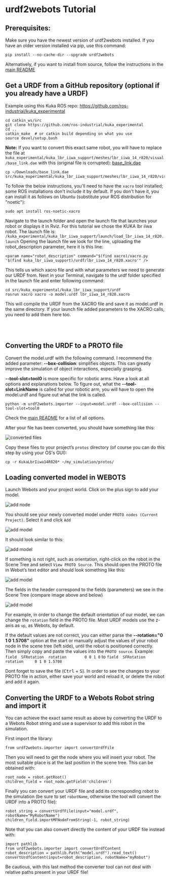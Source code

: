 # urdf2webots Tutorial

## Prerequisites:
Make sure you have the newest version of urdf2webots installed. If you have an older version installed via pip, use this command:

```
pip install --no-cache-dir --upgrade urdf2webots
```

Alternatively, if you want to install from source, follow the instructions in the [main README](../README.md)




## Get a URDF from a GitHub repository (optional if you already have a URDF)

Example using this Kuka ROS repo:
https://github.com/ros-industrial/kuka_experimental

```
cd catkin_ws/src
git clone https://github.com/ros-industrial/kuka_experimental
cd ..
catkin_make  # or catkin build depending on what you use
source devel/setup.bash
```
**Note:** If you want to convert this exact same robot, you will have to replace the file at
`kuka_experimental/kuka_lbr_iiwa_support/meshes/lbr_iiwa_14_r820/visual/base_link.dae`
with this (original file is corrupted):
[base_link.dae](https://raw.githubusercontent.com/wiki/cyberbotics/urdf2webots/files/base_link.dae)
```
cp ~/Downloads/base_link.dae src/kuka_experimental/kuka_lbr_iiwa_support/meshes/lbr_iiwa_14_r820/visual/base_link.dae
```

To follow the below instructions, you'll need to have the `xacro` tool installed; some ROS installations don't include it by default. If you don't have it, you can install it as follows on Ubuntu (substitute your ROS distribution for "noetic"):
```
sudo apt install ros-noetic-xacro
```

Navigate to the launch folder and open the launch file that launches your robot or displays it in Rviz. For this tutorial we chose the KUKA lbr iiwa robot. The launch file is:
`/kuka_experimental/kuka_lbr_iiwa_support/launch/load_lbr_iiwa_14_r820.launch`
Opening the launch file we look for the line, uploading the robot_description parameter, here it is this line:

`<param name="robot_description" command="$(find xacro)/xacro.py '$(find kuka_lbr_iiwa_support)/urdf/lbr_iiwa_14_r820.xacro'" />`

This tells us which xacro file and with what parameters we need to generate our URDF from.
Next in your Terminal, navigate to the urdf folder specified in the launch file and enter following command:

```
cd src/kuka_experimental/kuka_lbr_iiwa_support/urdf
rosrun xacro xacro -o model.urdf lbr_iiwa_14_r820.xacro
```
This will compile the URDF from the XACRO file and save it as model.urdf in the same directory. If your launch file added parameters to the XACRO calls, you need to add them here too.

<br />
<br />

## Converting the URDF to a PROTO file

Convert the model.urdf with the following command. I recommend the added parameter:
**--box-collision**: simplifies objects. This can greatly improve the simulation of object interactions, especially grasping.

**--tool-slot=tool0** is more specific for robotic arms. Have a look at all options and explanations below. To figure out, what the **--tool-slot=LinkName** is called for your robotic arm, you will have to open the model.urdf and figure out what the link is called.

```
python -m urdf2webots.importer --input=model.urdf --box-collision --tool-slot=tool0
```

Check the [main README](../README.md) for a list of all options.

After your file has been converted, you should have something like this:

![converted files](./images/converted_files.png)

Copy these files to your project’s `protos` directory (of course you can do this step by using your OS's GUI):

```
cp -r KukaLbrIiwa14R820* ~/my_simulation/protos/
```


## Loading converted model in WEBOTS

Launch Webots and your project world. Click on the plus sign to add your model.

![add node](./images/webots_gui_1.png)

You should see your newly converted model under `PROTO nodes (Current Project)`.
Select it and click `Add`

![add model](./images/webots_gui_2.png)

It should look similar to this:

![add model](./images/webots_robot.png)


If something is not right, such as orientation, right-click on the robot in the Scene Tree and select `View PROTO Source`.
This should open the PROTO file in Webot’s text editor and should look something like this:

![add model](./images/kuka_proto.png)


The fields in the header correspond to the fields (parameters) we see in the Scene Tree (compare image above and below)

![add model](./images/kuka_scene_tree.png)

For example, in order to change the default orientation of our model, we can change the `rotation` field in the PROTO file. Most URDF models use the z-axis as `up`, as Webots, by default.

If the default values are not correct, you can either parse the **--rotation="0 1 0 1.5708"** option at the start or manually adjust the values of your robot node in the scene tree (left side), until the robot is positioned correctly. Then simply copy and paste the values into the `PROTO source`. Example:
`field  SFRotation  rotation        0 0 1 0`
to
`field  SFRotation  rotation     0 1 0 1.5708`

Dont forget to save the file (<kbd>Ctrl</kbd> + <kbd>S</kbd>). In order to see the changes to your PROTO file in action, either save your world and reload it, or delete the robot and add it again.

## Converting the URDF to a Webots Robot string and import it

You can achieve the exact same result as above by converting the URDF to a Webots Robot string and use a supervisor to add this robot in the simulation.

First import the library:

```
from urdf2webots.importer import convertUrdfFile
```

Then you will need to get the node where you will insert your robot. The most suitable place is at the last position in the scene tree.
This can be obtained with:

```
root_node = robot.getRoot()
children_field = root_node.getField('children')
```

Finally you can convert your URDF file and add its corresponding robot to the simulation (be sure to set `robotName`, otherwise the tool will convert the URDF into a PROTO file):

```
robot_string = convertUrdfFile(input="model.urdf", robotName="MyRobotName")
children_field.importMFNodeFromString(-1, robot_string)
```

Note that you can also convert directly the content of your URDF file instead with:

```
import pathlib
from urdf2webots.importer import convertUrdfContent
robot_description = pathlib.Path("model.urdf").read_text()
convertUrdfContent(input=robot_description, robotName="myRobot")
```

Be cautious, with this last method the converter tool can not deal with relative paths present in your URDF file!